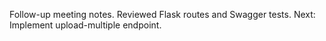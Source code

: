 Follow-up meeting notes.
Reviewed Flask routes and Swagger tests.
Next: Implement upload-multiple endpoint.